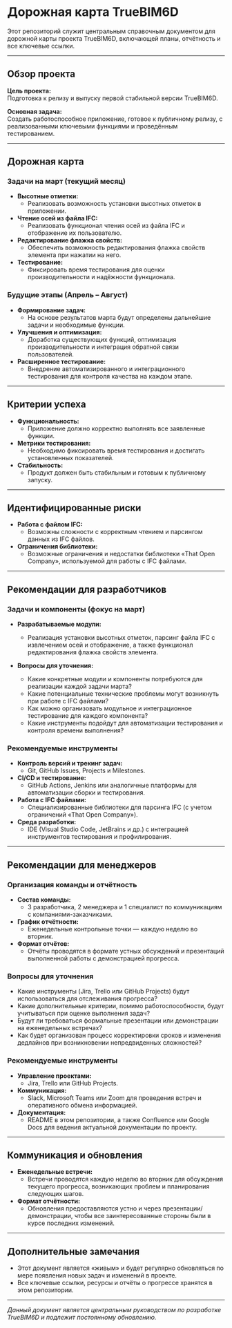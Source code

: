 # Дорожная карта TrueBIM6D

Этот репозиторий служит центральным справочным документом для дорожной карты проекта TrueBIM6D, включающей планы, отчётность и все ключевые ссылки.

---

## Обзор проекта

**Цель проекта:**  
Подготовка к релизу и выпуску первой стабильной версии TrueBIM6D.

**Основная задача:**  
Создать работоспособное приложение, готовое к публичному релизу, с реализованными ключевыми функциями и проведённым тестированием.

---

## Дорожная карта

### Задачи на март (текущий месяц)

- **Высотные отметки:**  
  - Реализовать возможность установки высотных отметок в приложении.
- **Чтение осей из файла IFC:**  
  - Реализовать функционал чтения осей из файла IFC и отображение их пользователю.
- **Редактирование флажка свойств:**  
  - Обеспечить возможность редактирования флажка свойств элемента при нажатии на него.
- **Тестирование:**  
  - Фиксировать время тестирования для оценки производительности и надёжности функционала.

### Будущие этапы (Апрель – Август)

- **Формирование задач:**  
  - На основе результатов марта будут определены дальнейшие задачи и необходимые функции.
- **Улучшения и оптимизация:**  
  - Доработка существующих функций, оптимизация производительности и интеграция обратной связи пользователей.
- **Расширенное тестирование:**  
  - Внедрение автоматизированного и интеграционного тестирования для контроля качества на каждом этапе.

---

## Критерии успеха

- **Функциональность:**  
  - Приложение должно корректно выполнять все заявленные функции.
- **Метрики тестирования:**  
  - Необходимо фиксировать время тестирования и достигать установленных показателей.
- **Стабильность:**  
  - Продукт должен быть стабильным и готовым к публичному запуску.

---

## Идентифицированные риски

- **Работа с файлом IFC:**  
  - Возможны сложности с корректным чтением и парсингом данных из IFC файлов.
- **Ограничения библиотеки:**  
  - Возможные ограничения и недостатки библиотеки «That Open Company», используемой для работы с IFC файлами.

---

## Рекомендации для разработчиков

### Задачи и компоненты (фокус на март)

- **Разрабатываемые модули:**  
  - Реализация установки высотных отметок, парсинг файла IFC с извлечением осей и отображение, а также функционал редактирования флажка свойств элемента.

- **Вопросы для уточнения:**  
  - Какие конкретные модули и компоненты потребуются для реализации каждой задачи марта?  
  - Какие потенциальные технические проблемы могут возникнуть при работе с IFC файлами?  
  - Как можно организовать модульное и интеграционное тестирование для каждого компонента?  
  - Какие инструменты подойдут для автоматизации тестирования и контроля времени выполнения?

### Рекомендуемые инструменты

- **Контроль версий и трекинг задач:**  
  - Git, GitHub Issues, Projects и Milestones.
- **CI/CD и тестирование:**  
  - GitHub Actions, Jenkins или аналогичные платформы для автоматизации сборки и тестирования.
- **Работа с IFC файлами:**  
  - Специализированные библиотеки для парсинга IFC (с учетом ограничений «That Open Company»).
- **Среда разработки:**  
  - IDE (Visual Studio Code, JetBrains и др.) с интеграцией инструментов тестирования и профилирования.

---

## Рекомендации для менеджеров

### Организация команды и отчётность

- **Состав команды:**  
  - 3 разработчика, 2 менеджера и 1 специалист по коммуникациям с компаниями-заказчиками.
- **График отчётности:**  
  - Еженедельные контрольные точки — каждую неделю во вторник.
- **Формат отчётов:**  
  - Отчёты проводятся в формате устных обсуждений и презентаций выполненной работы с демонстрацией прогресса.

### Вопросы для уточнения

- Какие инструменты (Jira, Trello или GitHub Projects) будут использоваться для отслеживания прогресса?  
- Какие дополнительные критерии, помимо работоспособности, будут учитываться при оценке выполнения задач?  
- Будут ли требоваться формальные презентации или демонстрации на еженедельных встречах?  
- Как будет организован процесс корректировки сроков и изменения дедлайнов при возникновении непредвиденных сложностей?

### Рекомендуемые инструменты

- **Управление проектами:**  
  - Jira, Trello или GitHub Projects.
- **Коммуникация:**  
  - Slack, Microsoft Teams или Zoom для проведения встреч и оперативного обмена информацией.
- **Документация:**  
  - README в этом репозитории, а также Confluence или Google Docs для ведения актуальной документации по проекту.

---

## Коммуникация и обновления

- **Еженедельные встречи:**  
  - Встречи проводятся каждую неделю во вторник для обсуждения текущего прогресса, возникающих проблем и планирования следующих шагов.
- **Формат отчётности:**  
  - Обновления предоставляются устно и через презентации/демонстрации, чтобы все заинтересованные стороны были в курсе последних изменений.

---

## Дополнительные замечания

- Этот документ является «живым» и будет регулярно обновляться по мере появления новых задач и изменений в проекте.
- Все ключевые ссылки, ресурсы и отчёты о прогрессе хранятся в этом репозитории.

---

*Данный документ является центральным руководством по разработке TrueBIM6D и подлежит постоянному обновлению.*
